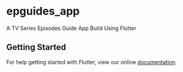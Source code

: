 # epguides_app

A TV Series Episodes Guide App Build Using Flutter

## Getting Started

For help getting started with Flutter, view our online
[documentation](https://flutter.io/).
